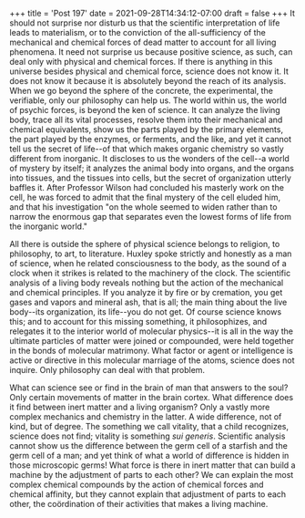 +++
title = 'Post 197'
date = 2021-09-28T14:34:12-07:00
draft = false
+++
It should not surprise nor disturb us that the scientific interpretation of life leads to materialism, or to the conviction of the all-sufficiency of the mechanical and chemical forces of dead matter to account for all living phenomena. It need not surprise us because positive science, as such, can deal only with physical and chemical forces. If there is anything in this universe besides physical and chemical force, science does not know it. It does not know it because it is absolutely beyond the reach of its analysis. When we go beyond the sphere of the concrete, the experimental, the verifiable, only our philosophy can help us. The world within us, the world of psychic forces, is beyond the ken of science. It can analyze the living body, trace all its vital processes, resolve them into their mechanical and chemical equivalents, show us the parts played by the primary elements, the part played by the enzymes, or ferments, and the like, and yet it cannot tell us the secret of life--of that which makes organic chemistry so vastly different from inorganic. It discloses to us the wonders of the cell--a world of mystery by itself; it analyzes the animal body into organs, and the organs into tissues, and the tissues into cells, but the secret of organization utterly baffles it. After Professor Wilson had concluded his masterly work on the cell, he was forced to admit that the final mystery of the cell eluded him, and that his investigation "on the whole seemed to widen rather than to narrow the enormous gap that separates even the lowest forms of life from the inorganic world."

All there is outside the sphere of physical science belongs to religion, to philosophy, to art, to literature. Huxley spoke strictly and honestly as a man of science, when he related consciousness to the body, as the sound of a clock when it strikes is related to the machinery of the clock. The scientific analysis of a living body reveals nothing but the action of the mechanical and chemical principles. If you analyze it by fire or by cremation, you get gases and vapors and mineral ash, that is all; the main thing about the live body--its organization, its life--you do not get. Of course science knows this; and to account for this missing something, it philosophizes, and relegates it to the interior world of molecular physics--it is all in the way the ultimate particles of matter were joined or compounded, were held together in the bonds of molecular matrimony. What factor or agent or intelligence is active or directive in this molecular marriage of the atoms, science does not inquire. Only philosophy can deal with that problem.

What can science see or find in the brain of man that answers to the soul? Only certain movements of matter in the brain cortex. What difference does it find between inert matter and a living organism? Only a vastly more complex mechanics and chemistry in the latter. A wide difference, not of kind, but of degree. The something we call vitality, that a child recognizes, science does not find; vitality is something _sui generis_. Scientific analysis cannot show us the difference between the germ cell of a starfish and the germ cell of a man; and yet think of what a world of difference is hidden in those microscopic germs! What force is there in inert matter that can build a machine by the adjustment of parts to each other? We can explain the most complex chemical compounds by the action of chemical forces and chemical affinity, but they cannot explain that adjustment of parts to each other, the coördination of their activities that makes a living machine.
